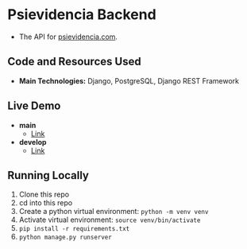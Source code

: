 # Psievidencia Backend

- The API for [psievidencia.com](https://github.com/francosbenitez/psievidencia.com).

## Code and Resources Used

- **Main Technologies:** Django, PostgreSQL, Django REST Framework

## Live Demo

- **main**
  - [Link](https://secret-hamlet-81810.herokuapp.com/)
- **develop**
  - [Link](https://web-production-979a.up.railway.app/)

## Running Locally

1. Clone this repo
1. cd into this repo
1. Create a python virtual environment: `python -m venv venv`
1. Activate virtual environment: `source venv/bin/activate`
1. `pip install -r requirements.txt`
1. `python manage.py runserver`
